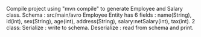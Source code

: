 Compile project using "mvn compile" to generate Employee and Salary class.
Schema : src/main/avro
Employee Entity has 6 fields : name(String), id(int), sex(String), age(int), address(String), salary:netSalary(int), tax(int).
2 class:
    Serialize : write to schema.
    Deserialize : read from schema and print.